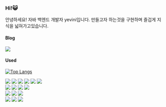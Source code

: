 ### Hi!😺

안녕하세요! 자바 백엔드 개발자 yevini입니다.
만들고자 하는것을 구현하며 즐겁게 지식을 넓혀가고있습니다.

#### Blog
<a href="링크"><img src="https://img.shields.io/badge/Velog-20C997?style=flat-square&logo=Velog&logoColor=white"/></a>

#### Used

<div>

  [![Top Langs](https://github-readme-stats.vercel.app/api/top-langs/?username=yevini118&layout=compact)](https://github.com/yevini118/github-readme-stats) 
  
  <img src="https://img.shields.io/badge/Java-007396?style=flat&logo=Java&logoColor=white"/>
  <img src="https://img.shields.io/badge/Python-3776AB?style=flat&logo=Python&logoColor=white"/>
  <img src="https://img.shields.io/badge/C-A8B9CC?style=flat&logo=C&logoColor=white"/>    
  
  <img src="https://img.shields.io/badge/HTML5-E34F26?style=flat&logo=HTML5&logoColor=white"/>
  <img src="https://img.shields.io/badge/CSS3-1572B6?style=flat&logo=CSS3&logoColor=white"/>
  <img src="https://img.shields.io/badge/Thymeleaf-005F0F?style=flat&logo=Thymeleaf&logoColor=white"/>
  <br>
  <img src="https://img.shields.io/badge/MySQL-4479A1?style=flat&logo=MySQL&logoColor=white"/>
  <img src="https://img.shields.io/badge/MariaDB-1F305F?style=flat&logo=MariaDB&logoColor=white"/>
  <img src="https://img.shields.io/badge/Redis-DC382D?style=flat&logo=Redis&logoColor=white"/>
  <img src="https://img.shields.io/badge/MongoDB-47A248?style=flat&logo=MongoDB&logoColor=white"/>
  <br>
  <img src="https://img.shields.io/badge/Spring%20Boot-6DB33F?style=flat&logo=Spring Boot&logoColor=white"/>
  <img src="https://img.shields.io/badge/AWS-232F3E?style=flat&logo=AmazonAWS&logoColor=white"/>
  <img src="https://img.shields.io/badge/Github%20Actions-2088FF?style=flat&logo=GithubActions&logoColor=white"/>
  <br>
  <img src="https://img.shields.io/badge/IntelliJ%20IDEA-000000?style=flat&logo=IntelliJIDEA&logoColor=white"/>
  <img src="https://img.shields.io/badge/Visual%20Studio%20Code-007ACC?style=flat&logo=VisualStudioCode&logoColor=white"/>
  <img src="https://img.shields.io/badge/Github-181717?style=flat&logo=Github&logoColor=white"/>

  
 </div>
  </div>
  </div>
